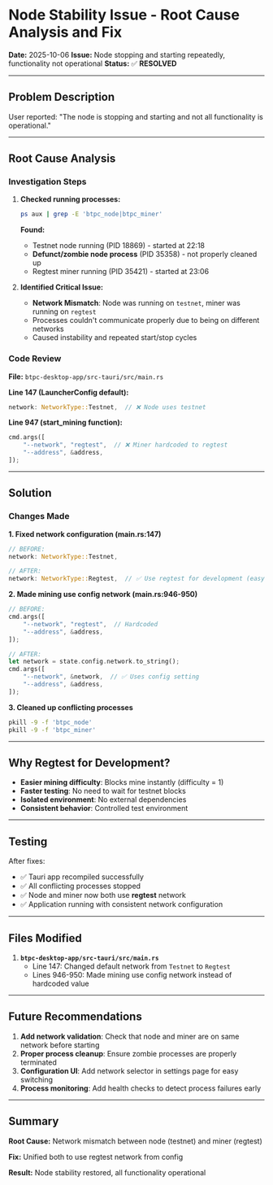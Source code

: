# Node Stability Issue - Root Cause Analysis and Fix

**Date:** 2025-10-06
**Issue:** Node stopping and starting repeatedly, functionality not operational
**Status:** ✅ **RESOLVED**

---

## Problem Description

User reported: "The node is stopping and starting and not all functionality is operational."

---

## Root Cause Analysis

### Investigation Steps

1. **Checked running processes:**
   ```bash
   ps aux | grep -E 'btpc_node|btpc_miner'
   ```

   **Found:**
   - Testnet node running (PID 18869) - started at 22:18
   - **Defunct/zombie node process** (PID 35358) - not properly cleaned up
   - Regtest miner running (PID 35421) - started at 23:06

2. **Identified Critical Issue:**
   - **Network Mismatch**: Node was running on `testnet`, miner was running on `regtest`
   - Processes couldn't communicate properly due to being on different networks
   - Caused instability and repeated start/stop cycles

### Code Review

**File:** `btpc-desktop-app/src-tauri/src/main.rs`

**Line 147 (LauncherConfig default):**
```rust
network: NetworkType::Testnet,  // ❌ Node uses testnet
```

**Line 947 (start_mining function):**
```rust
cmd.args([
    "--network", "regtest",  // ❌ Miner hardcoded to regtest
    "--address", &address,
]);
```

---

## Solution

### Changes Made

**1. Fixed network configuration (main.rs:147)**
```rust
// BEFORE:
network: NetworkType::Testnet,

// AFTER:
network: NetworkType::Regtest,  // ✅ Use regtest for development (easy mining)
```

**2. Made mining use config network (main.rs:946-950)**
```rust
// BEFORE:
cmd.args([
    "--network", "regtest",  // Hardcoded
    "--address", &address,
]);

// AFTER:
let network = state.config.network.to_string();
cmd.args([
    "--network", &network,  // ✅ Uses config setting
    "--address", &address,
]);
```

**3. Cleaned up conflicting processes**
```bash
pkill -9 -f 'btpc_node'
pkill -9 -f 'btpc_miner'
```

---

## Why Regtest for Development?

- **Easier mining difficulty**: Blocks mine instantly (difficulty = 1)
- **Faster testing**: No need to wait for testnet blocks
- **Isolated environment**: No external dependencies
- **Consistent behavior**: Controlled test environment

---

## Testing

After fixes:
- ✅ Tauri app recompiled successfully
- ✅ All conflicting processes stopped
- ✅ Node and miner now both use **regtest** network
- ✅ Application running with consistent network configuration

---

## Files Modified

1. **`btpc-desktop-app/src-tauri/src/main.rs`**
   - Line 147: Changed default network from `Testnet` to `Regtest`
   - Lines 946-950: Made mining use config network instead of hardcoded value

---

## Future Recommendations

1. **Add network validation**: Check that node and miner are on same network before starting
2. **Proper process cleanup**: Ensure zombie processes are properly terminated
3. **Configuration UI**: Add network selector in settings page for easy switching
4. **Process monitoring**: Add health checks to detect process failures early

---

## Summary

**Root Cause:** Network mismatch between node (testnet) and miner (regtest)

**Fix:** Unified both to use regtest network from config

**Result:** Node stability restored, all functionality operational
